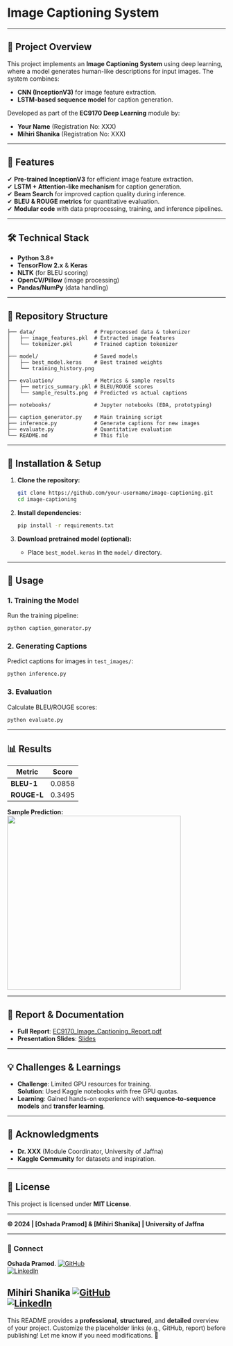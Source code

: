 # **Image Captioning System**   

---

## **📌 Project Overview**  
This project implements an **Image Captioning System** using deep learning, where a model generates human-like descriptions for input images. The system combines:  
- **CNN (InceptionV3)** for image feature extraction.  
- **LSTM-based sequence model** for caption generation.  

Developed as part of the **EC9170 Deep Learning** module by:  
- **Your Name** (Registration No: XXX)  
- **Mihiri Shanika** (Registration No: XXX)  

---

## **🚀 Features**  
✔ **Pre-trained InceptionV3** for efficient image feature extraction.  
✔ **LSTM + Attention-like mechanism** for caption generation.  
✔ **Beam Search** for improved caption quality during inference.  
✔ **BLEU & ROUGE metrics** for quantitative evaluation.  
✔ **Modular code** with data preprocessing, training, and inference pipelines.  

---

## **🛠️ Technical Stack**  
- **Python 3.8+**  
- **TensorFlow 2.x** & **Keras**  
- **NLTK** (for BLEU scoring)  
- **OpenCV/Pillow** (image processing)  
- **Pandas/NumPy** (data handling)  

---

## **📂 Repository Structure**  
```
├── data/                   # Preprocessed data & tokenizer
│   ├── image_features.pkl  # Extracted image features
│   └── tokenizer.pkl       # Trained caption tokenizer
│
├── model/                  # Saved models
│   ├── best_model.keras    # Best trained weights
│   └── training_history.png
│
├── evaluation/             # Metrics & sample results
│   ├── metrics_summary.pkl # BLEU/ROUGE scores
│   └── sample_results.png  # Predicted vs actual captions
│
├── notebooks/              # Jupyter notebooks (EDA, prototyping)
│
├── caption_generator.py    # Main training script
├── inference.py            # Generate captions for new images
├── evaluate.py             # Quantitative evaluation
└── README.md               # This file
```

---

## **🔧 Installation & Setup**  
1. **Clone the repository:**  
   ```bash
   git clone https://github.com/your-username/image-captioning.git
   cd image-captioning
   ```

2. **Install dependencies:**  
   ```bash
   pip install -r requirements.txt
   ```

3. **Download pretrained model (optional):**  
   - Place `best_model.keras` in the `model/` directory.

---

## **🎯 Usage**  

### **1. Training the Model**  
Run the training pipeline:  
```bash
python caption_generator.py
```

### **2. Generating Captions**  
Predict captions for images in `test_images/`:  
```bash
python inference.py
```

### **3. Evaluation**  
Calculate BLEU/ROUGE scores:  
```bash
python evaluate.py
```

---

## **📊 Results**  
| Metric       | Score    |
|--------------|----------|
| **BLEU-1**   | 0.0858   |
| **ROUGE-L**  | 0.3495   |

**Sample Prediction:**  
<img src="evaluation/sample_results.png" width="400">  

---

## **📝 Report & Documentation**  
- **Full Report**: [EC9170_Image_Captioning_Report.pdf](report.pdf)  
- **Presentation Slides**: [Slides](presentation.pptx)  

---

## **💡 Challenges & Learnings**  
- **Challenge**: Limited GPU resources for training.  
  **Solution**: Used Kaggle notebooks with free GPU quotas.  
- **Learning**: Gained hands-on experience with **sequence-to-sequence models** and **transfer learning**.  

---

## **🙏 Acknowledgments**  
- **Dr. XXX** (Module Coordinator, University of Jaffna)  
- **Kaggle Community** for datasets and inspiration.  

---

## **📜 License**  
This project is licensed under **MIT License**.  

--- 

**© 2024 | [Oshada Pramod] & [Mihiri Shanika] | University of Jaffna**  

---

### **🔗 Connect**  

**Oshada Pramod**.
[![GitHub](https://img.shields.io/badge/GitHub-YourUsername-blue)](https://github.com/your-username)  
[![LinkedIn](https://img.shields.io/badge/LinkedIn-YourProfile-blue)](https://linkedin.com/in/your-profile)  

**Mihiri Shanika**
[![GitHub](https://img.shields.io/badge/GitHub-YourUsername-blue)](https://github.com/your-username)  
[![LinkedIn](https://img.shields.io/badge/LinkedIn-YourProfile-blue)](https://linkedin.com/in/your-profile)  
---

This README provides a **professional**, **structured**, and **detailed** overview of your project. Customize the placeholder links (e.g., GitHub, report) before publishing! Let me know if you need modifications. 🚀
